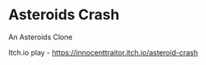 # Asteroids Crash
 An Asteroids Clone


Itch.io play - https://innocenttraitor.itch.io/asteroid-crash